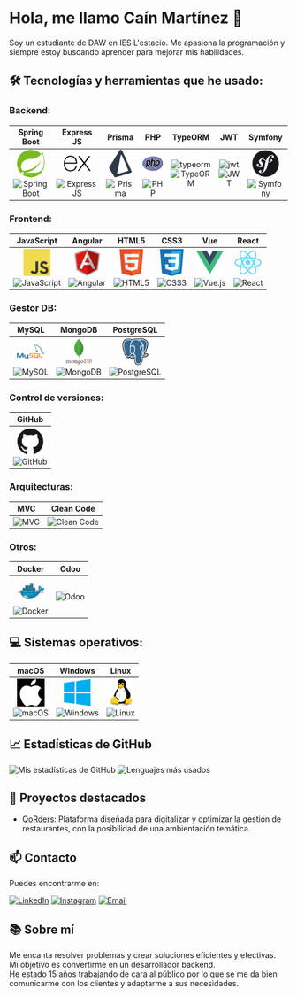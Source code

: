 # Hola, me llamo Caín Martínez 👋

Soy un estudiante de DAW en IES L'estacio. Me apasiona la programación y siempre estoy buscando aprender para mejorar mis habilidades.

## 🛠️ Tecnologías y herramientas que he usado:

### **Backend:**

| Spring Boot | Express JS | Prisma | PHP | TypeORM | JWT | Symfony |
|:---:|:---:|:---:|:---:|:---:|:---:|:---:|
| <img src="https://raw.githubusercontent.com/devicons/devicon/master/icons/spring/spring-original.svg" alt="spring boot" width="50" height="50"/> <br> ![Spring Boot](https://img.shields.io/badge/-Spring%20Boot-6DB33F?style=for-the-badge&logo=spring&logoColor=white) | <img src="https://raw.githubusercontent.com/devicons/devicon/master/icons/express/express-original.svg" alt="express" width="50" height="50"/> <br> ![ExpressJS](https://img.shields.io/badge/-Express.js-000000?style=for-the-badge&logo=express&logoColor=white) | <img src="https://raw.githubusercontent.com/devicons/devicon/master/icons/prisma/prisma-original.svg" alt="prisma" width="50" height="50"/> <br> ![Prisma](https://img.shields.io/badge/-Prisma-2D3748?style=for-the-badge&logo=prisma&logoColor=white) | <img src="https://raw.githubusercontent.com/devicons/devicon/master/icons/php/php-original.svg" alt="php" width="50" height="50"/> <br> ![PHP](https://img.shields.io/badge/-PHP-777BB4?style=for-the-badge&logo=php&logoColor=white) | <img src="https://raw.githubusercontent.com/gilbarbara/logos/92bb74e98bca1ea1ad794442676ebc4e75038adc/logos/typeorm.svg" alt="typeorm" width="50" height="50"/> <br> ![TypeORM](https://img.shields.io/badge/-TypeORM-FE6D72?style=for-the-badge&logo=typeorm&logoColor=white) | <img src="https://jwt.io/img/pic_logo.svg" alt="jwt" width="50" height="50"/> <br> ![JWT](https://img.shields.io/badge/-JWT-000000?style=for-the-badge&logo=JSON%20web%20tokens&logoColor=white) | <img src="https://raw.githubusercontent.com/devicons/devicon/master/icons/symfony/symfony-original.svg" alt="symfony" width="50" height="50"/> <br> ![Symfony](https://img.shields.io/badge/-Symfony-000000?style=for-the-badge&logo=symfony&logoColor=white) |

### **Frontend:**

| JavaScript | Angular | HTML5 | CSS3 | Vue | React |
|:---:|:---:|:---:|:---:|:---:|:---:|
| <img src="https://raw.githubusercontent.com/devicons/devicon/master/icons/javascript/javascript-original.svg" alt="javascript" width="50" height="50"/> <br> ![JavaScript](https://img.shields.io/badge/-JavaScript-F7DF1E?style=for-the-badge&logo=javascript&logoColor=black) | <img src="https://raw.githubusercontent.com/devicons/devicon/master/icons/angularjs/angularjs-original.svg" alt="angular" width="50" height="50"/> <br> ![Angular](https://img.shields.io/badge/-Angular-DD0031?style=for-the-badge&logo=angular&logoColor=white) | <img src="https://raw.githubusercontent.com/devicons/devicon/master/icons/html5/html5-original.svg" alt="html5" width="50" height="50"/> <br> ![HTML5](https://img.shields.io/badge/-HTML5-E34F26?style=for-the-badge&logo=html5&logoColor=white) | <img src="https://raw.githubusercontent.com/devicons/devicon/master/icons/css3/css3-original.svg" alt="css3" width="50" height="50"/> <br> ![CSS3](https://img.shields.io/badge/-CSS3-1572B6?style=for-the-badge&logo=css3&logoColor=white) | <img src="https://raw.githubusercontent.com/devicons/devicon/master/icons/vuejs/vuejs-original.svg" alt="vuejs" width="50" height="50"/> <br> ![Vue.js](https://img.shields.io/badge/-Vue.js-4FC08D?style=for-the-badge&logo=vue.js&logoColor=white) | <img src="https://raw.githubusercontent.com/devicons/devicon/master/icons/react/react-original.svg" alt="react" width="50" height="50"/> <br> ![React](https://img.shields.io/badge/-React-61DAFB?style=for-the-badge&logo=react&logoColor=white) |

### **Gestor DB:**

| MySQL | MongoDB | PostgreSQL |
|:---:|:---:|:---:|
| <img src="https://raw.githubusercontent.com/devicons/devicon/master/icons/mysql/mysql-original-wordmark.svg" alt="mysql" width="50" height="50"/> <br> ![MySQL](https://img.shields.io/badge/-MySQL-4479A1?style=for-the-badge&logo=mysql&logoColor=white) | <img src="https://raw.githubusercontent.com/devicons/devicon/master/icons/mongodb/mongodb-original-wordmark.svg" alt="mongodb" width="50" height="50"/> <br> ![MongoDB](https://img.shields.io/badge/-MongoDB-47A248?style=for-the-badge&logo=mongodb&logoColor=white) | <img src="https://raw.githubusercontent.com/devicons/devicon/master/icons/postgresql/postgresql-original.svg" alt="postgresql" width="50" height="50"/> <br> ![PostgreSQL](https://img.shields.io/badge/-PostgreSQL-336791?style=for-the-badge&logo=postgresql&logoColor=white) |

### **Control de versiones:**

| GitHub |
|:---:|
| <img src="https://raw.githubusercontent.com/devicons/devicon/master/icons/github/github-original.svg" alt="github" width="50" height="50"/> <br> ![GitHub](https://img.shields.io/badge/-GitHub-181717?style=for-the-badge&logo=github&logoColor=white) |

### **Arquitecturas:**

| MVC | Clean Code |
|:---:|:---:|
| ![MVC](https://img.shields.io/badge/-MVC-007396?style=for-the-badge&logoColor=white) | ![Clean Code](https://img.shields.io/badge/-Clean%20Code-000000?style=for-the-badge&logoColor=white) |

### **Otros:**

| Docker | Odoo |
|:---:|:---:|
| <img src="https://raw.githubusercontent.com/devicons/devicon/master/icons/docker/docker-original.svg" alt="docker" width="50" height="50"/> <br> ![Docker](https://img.shields.io/badge/-Docker-2496ED?style=for-the-badge&logo=docker&logoColor=white) | ![Odoo](https://img.shields.io/badge/-Odoo-EE02FD?style=for-the-badge&logo=odoo&logoColor=white) |

## 💻 Sistemas operativos:

| macOS | Windows | Linux |
|:---:|:---:|:---:|
| [<img src="https://raw.githubusercontent.com/devicons/devicon/master/icons/apple/apple-original.svg" alt="mac" width="50" height="50" style="filter: invert(1);" target="_blank"/>](https://www.apple.com/macos/big-sur/) <br> ![macOS](https://img.shields.io/badge/-macOS-000000?style=for-the-badge&logo=apple&logoColor=white) | [<img src="https://raw.githubusercontent.com/devicons/devicon/master/icons/windows8/windows8-original.svg" alt="windows" width="50" height="50" target="_blank"/>](https://www.microsoft.com/windows) <br> ![Windows](https://img.shields.io/badge/-Windows-0078D6?style=for-the-badge&logo=windows&logoColor=white) | [<img src="https://raw.githubusercontent.com/devicons/devicon/master/icons/linux/linux-original.svg" alt="linux" width="50" height="50" target="_blank"/>](https://www.linux.org/) <br> ![Linux](https://img.shields.io/badge/-Linux-FCC624?style=for-the-badge&logo=linux&logoColor=black) |

## 📈 Estadísticas de GitHub

![Mis estadísticas de GitHub](https://github-readme-stats.vercel.app/api?username=cainmartinez&show_icons=true&theme=radical)
![Lenguajes más usados](https://github-readme-stats.vercel.app/api/top-langs/?username=cainmartinez&theme=radical)

## 🎯 Proyectos destacados

- [QoRders](https://github.com/CainMartinez/Laravel_SpringBoot_Vue_MySql): Plataforma diseñada para digitalizar y optimizar la gestión de restaurantes, con la posibilidad de una ambientación temática.

## 📫 Contacto

Puedes encontrarme en:

[![LinkedIn](https://img.shields.io/badge/-LinkedIn-0077B5?style=for-the-badge&logo=linkedin&logoColor=white)](https://www.linkedin.com/in/c-martinez-bernabeu)
[![Instagram](https://img.shields.io/badge/-Instagram-E4405F?style=for-the-badge&logo=instagram&logoColor=white)](https://www.instagram.com/c.martinezbernabeu/)
[![Email](https://img.shields.io/badge/-Email-D14836?style=for-the-badge&logo=gmail&logoColor=white)](mailto:c.martinezbernabeu@hotmail.com)

## 📚 Sobre mí

Me encanta resolver problemas y crear soluciones eficientes y efectivas. <br>Mi objetivo es convertirme en un desarrollador backend. <br>He estado 15 años trabajando de cara al público por lo que se me da bien comunicarme con los clientes y adaptarme a sus necesidades.
